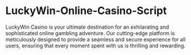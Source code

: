 # LuckyWin-Online-Casino-Script
LuckyWin Casino is your ultimate destination for an exhilarating and sophisticated online gambling adventure. Our cutting-edge platform is meticulously designed to provide a seamless and secure experience for all users, ensuring that every moment spent with us is thrilling and rewarding.
